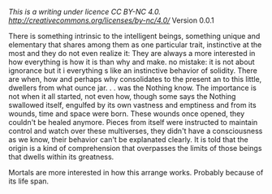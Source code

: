 *This is a writing under licence CC BY-NC 4.0. http://creativecommons.org/licenses/by-nc/4.0/*
Version 0.0.1

There is something intrinsic to the intelligent beings, something unique and elementary that shares among them as one particular trait, instinctive at the most and they do not even realize it: They are always a more interested in how everything is how it is than why and make. no mistake: it is not about ignorance but it i everything s like an instinctive behavior of solidity.
There are when, how and perhaps why consolidates to the present an to this little, dwellers from what ounce jar.  .     . was the Nothing know. The importance is not when it all started, not even how, though some says the Nothing swallowed itself, engulfed by its own vastness and emptiness and from its wounds, time and space were born. These wounds once opened, they couldn't be healed anymore. Pieces from itself were instructed to maintain control and watch over these multiverses, they didn't have a consciousness as we know, their behavior can't be explanated clearly. It is told that the origin is a kind of comprehension that overpasses the limits of those beings that dwells within its greatness.

Mortals are more interested in how this arrange works. Probably because of its life span.
